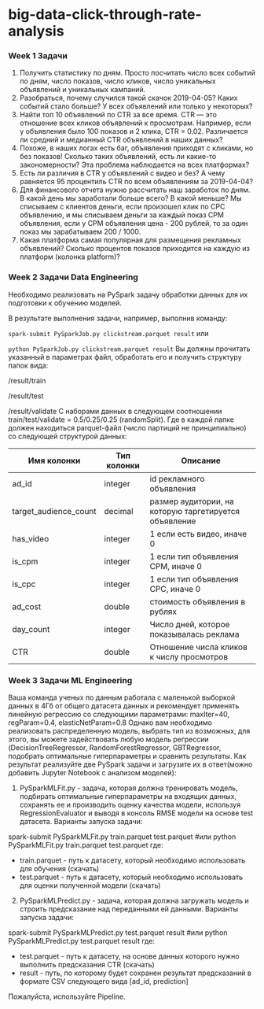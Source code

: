 # big-data-click-through-rate-analysis
### Week 1 Задачи

1. Получить статистику по дням. Просто посчитать число всех событий по дням, число показов, число кликов, число уникальных объявлений и уникальных кампаний.
2. Разобраться, почему случился такой скачок 2019-04-05? Каких событий стало больше? У всех объявлений или только у некоторых?
3. Найти топ 10 объявлений по CTR за все время. CTR — это отношение всех кликов объявлений к просмотрам. Например, если у объявления было 100 показов и 2 клика, CTR = 0.02. Различается ли средний и медианный CTR объявлений в наших данных?
4. Похоже, в наших логах есть баг, объявления приходят с кликами, но без показов! Сколько таких объявлений, есть ли какие-то закономерности? Эта проблема наблюдается на всех платформах?
5. Есть ли различия в CTR у объявлений с видео и без? А чему равняется 95 процентиль CTR по всем объявлениям за 2019-04-04?
6. Для финансового отчета нужно рассчитать наш заработок по дням. В какой день мы заработали больше всего? В какой меньше? Мы списываем с клиентов деньги, если произошел клик по CPC объявлению, и мы списываем деньги за каждый показ CPM объявления, если у CPM объявления цена - 200 рублей, то за один показ мы зарабатываем 200 / 1000.
7. Какая платформа самая популярная для размещения рекламных объявлений? Сколько процентов показов приходится на каждую из платформ (колонка platform)?


### Week 2 Задачи Data Engineering

Необходимо реализовать на PySpark задачу обработки данных для их подготовки к обучению моделей.

В результате выполнения задачи, например, выполнив команду:

`spark-submit PySparkJob.py clickstream.parquet result`
или 

`python PySparkJob.py clickstream.parquet result`
Вы должны прочитать указанный в параметрах файл, обработать его и получить структуру папок вида:

/result/train

/result/test

/result/validate
С наборами данных в следующем соотношении train/test/validate = 0.5/0.25/0.25 (randomSplit).
Где в каждой папке должен находиться parquet-файл (число партиций не принципиально) со следующей структурой данных:

| Имя колонки	| Тип колонки	| Описание |
| ----------- | ----------- | -------- |
|ad_id | integer |	id рекламного объявления|
| target_audience_count	| decimal	| размер аудитории, на которую таргетируется объявление |
|has_video	| integer |	1 если есть видео, иначе 0|
|is_cpm	| integer	| 1 если тип объявления CPM, иначе 0|
|is_cpc |	integer	| 1 если тип объявления CPC, иначе 0|
|ad_cost	| double | стоимость объявления в рублях|
|day_count	| integer	| Число дней, которое показывалась реклама|
|CTR	| double |	Отношение числа кликов к числу просмотров|

### Week 3 Задачи ML Engineering

Ваша команда ученых по данным работала с маленькой выборкой данных в 4Гб от общего датасета данных и рекомендует применять линейную регрессию со следующими параметрами:
maxIter=40, regParam=0.4, elasticNetParam=0.8
Однако вам необходимо реализовать распределенную модель, выбрать тип из возможных, для этого, вы можете задействовать любую модель регрессии (DecisionTreeRegressor, RandomForestRegressor, GBTRegressor, подобрать оптимальные гиперпараметры и сравнить результаты.
Как результат реализуйте две PySpark задачи и загрузите их в ответ(можно добавить Jupyter Notebook с анализом моделей):

1) PySparkMLFit.py - задача, которая должна тренировать модель, подбирать оптимальные гиперпараметры на входящих данных, сохранять ее и производить оценку качества модели, используя RegressionEvaluator и выводя в консоль RMSE модели на основе test датасета.
Варианты запуска задачи:

spark-submit PySparkMLFit.py train.parquet test.parquet
#или
python PySparkMLFit.py train.parquet test.parquet
где:
* train.parquet - путь к датасету, который необходимо использовать для обучения (скачать)
* test.parquet - путь к датасету, который необходимо использовать для оценки полученной модели (скачать)

2) PySparkMLPredict.py - задача, которая должна загружать модель и строить предсказание над переданными ей данными.
Варианты запуска задачи:

spark-submit PySparkMLPredict.py test.parquet result
#или
python PySparkMLPredict.py test.parquet result
где:
* test.parquet - путь к датасету, на основе данных которого нужно выполнить предсказания CTR (скачать)
* result - путь, по которому будет сохранен результат предсказаний в формате CSV следующего вида [ad_id, prediction]

Пожалуйста, используйте Pipeline.


